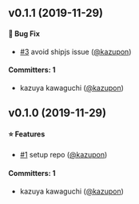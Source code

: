 
## v0.1.1 (2019-11-29)

#### :bug: Bug Fix
* [#3](https://github.com/kazupon/lerna-changelog-label-types/pull/3) avoid shipjs issue ([@kazupon](https://github.com/kazupon))

#### Committers: 1
- kazuya kawaguchi ([@kazupon](https://github.com/kazupon))


## v0.1.0 (2019-11-29)

#### :star: Features
* [#1](https://github.com/kazupon/lerna-changelog-label-types/pull/1) setup repo ([@kazupon](https://github.com/kazupon))

#### Committers: 1
- kazuya kawaguchi ([@kazupon](https://github.com/kazupon))

